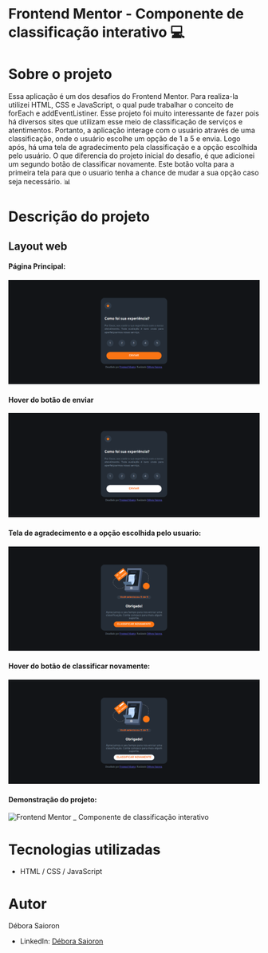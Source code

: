 # Frontend Mentor - Componente de classificação interativo 💻

# Sobre o projeto

Essa aplicação é um dos desafios do Frontend Mentor. Para realiza-la utilizei HTML, CSS e JavaScript, o qual pude trabalhar o conceito de forEach e addEventListiner. 
Esse projeto foi muito interessante de fazer pois há diversos sites que utilizam esse meio de classificação de serviços e atentimentos. Portanto, a aplicação interage com o usuário através de uma classificação, onde o usuário escolhe um opção de 1 a 5 e envia. Logo após, há uma tela de agradecimento pela classificação e a opção escolhida pelo usuário. O que diferencia do projeto inicial do desafio, é que adicionei um segundo botão de classificar novamente. Este botão volta para a primeira tela para que o usuario tenha a chance de mudar a sua opção caso seja necessário. 📊

# Descrição do projeto

## Layout web
#### Página Principal:

![Web index](https://github.com/saiorond/componente-classificacao/blob/main/Imagens%20projeto%20finalizado/screencapture-componente-classificacao-vercel-app-2022-08-24-21_59_08.png)

#### Hover do botão de enviar

![Web required](https://github.com/saiorond/componente-classificacao/blob/main/Imagens%20projeto%20finalizado/screencapture-componente-classificacao-vercel-app-2022-08-24-21_59_14.png)

#### Tela de agradecimento e a opção escolhida pelo usuario:

![Web required](https://github.com/saiorond/componente-classificacao/blob/main/Imagens%20projeto%20finalizado/screencapture-componente-classificacao-vercel-app-2022-08-24-21_59_29.png)

#### Hover do botão de classificar novamente:

![Web required](https://github.com/saiorond/componente-classificacao/blob/main/Imagens%20projeto%20finalizado/screencapture-componente-classificacao-vercel-app-2022-08-24-21_59_33.png)

#### Demonstração do projeto:

![Frontend Mentor _ Componente de classificação interativo](https://user-images.githubusercontent.com/98855004/186794236-f2374475-b0d1-424b-8eb2-161068043194.gif)

# Tecnologias utilizadas

- HTML / CSS / JavaScript

# Autor

Débora Saioron

- LinkedIn: [Débora Saioron](https://www.linkedin.com/in/d%C3%A9bora-saioron-2644b81ab/)
